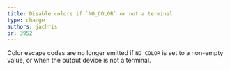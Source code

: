 ```yaml
---
title: Disable colors if `NO_COLOR` or not a terminal
type: change
authors: jachris
pr: 3952
---
```


Color escape codes are no longer emitted if `NO_COLOR` is set to a non-empty
value, or when the output device is not a terminal.
